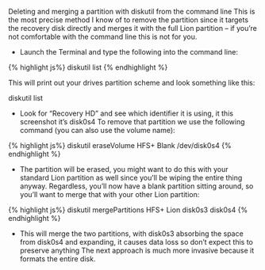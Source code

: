 Deleting and merging a partition with diskutil from the command line
This is the most precise method I know of to remove the partition since it targets the recovery disk directly and merges it with the full Lion partition – if you’re not comfortable with the command line this is not for you.

- Launch the Terminal and type the following into the command line:

{% highlight js%}
diskutil list
{% endhighlight %}

This will print out your drives partition scheme and look something like this:

diskutil list

- Look for “Recovery HD” and see which identifier it is using, it this screenshot it’s disk0s4
To remove that partition we use the following command (you can also use the volume name):

{% highlight js%}
diskutil eraseVolume HFS+ Blank /dev/disk0s4
{% endhighlight %}

- The partition will be erased, you might want to do this with your standard Lion partition as well since you’ll be wiping the entire thing anyway. Regardless, you’ll now have a blank partition sitting around, so you’ll want to merge that with your other Lion partition:

{% highlight js%}
diskutil mergePartitions HFS+ Lion disk0s3 disk0s4
{% endhighlight %}
	
- This will merge the two partitions, with disk0s3 absorbing the space from disk0s4 and expanding, it causes data loss so don’t expect this to preserve anything
The next approach is much more invasive because it formats the entire disk.